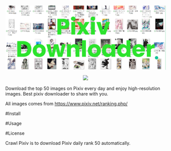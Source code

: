 <p align=center>
<img target = "banner" src="https://raw.githubusercontent.com/LowSugarCoke/Pixiv-Downloader/main/img/banner.png?token=GHSAT0AAAAAABPJ4I5LG5EYJRNGXMT256A4YRNRMUA">
</p>
<p align=center>
    <a target="badge" href="https://github.com/LowSugarCoke/Pixiv-Downloader/blob/main/img/banner.png" title="python version"><img src="https://img.shields.io/badge/python-v3.9.7-brightgreen"></a>
</p>

Download the top 50 images on Pixiv every day and enjoy high-resolution images. Best pixiv downloader to share with you.

All images comes from https://www.pixiv.net/ranking.php/


#Install



#Usage

#License





Crawl Pixiv is to download Pixiv daily rank 50 automatically.


